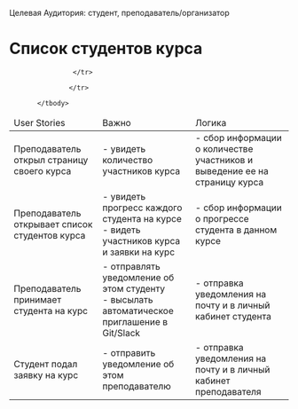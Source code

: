 Целевая Аудитория: студент, преподаватель/организатор

# Список студентов курса
<table>
    <thead>
        <td>User Stories</td>
        <td>Важно</td>
        <td>Логика</td>
    </thead>
    <tbody>
        <tr>
            <td>
                Преподаватель открыл страницу своего курса
            </td>
            <td>
                - увидеть количество участников курса <br>
            </td>
            <td>
                - сбор информации о количестве участников и выведение ее на страницу курса <br>
            </td>
        </tr>
        <tr>
            <td>
                Преподаватель открывает список студентов курса
            </td>
            <td>
                - увидеть прогресс каждого студента на курсе  <br>
                -  видеть участников курса и заявки на курс<br>
            </td>
            <td>
                - сбор информации о прогрессе студента в данном курсе 
                          </td>
        </tr>
       
  <tr>
            <td>
                Преподаватель принимает студента на курс
            </td>
            <td>
                - отправлять уведомление об этом студенту  <br>
                - высылать автоматическое приглашение в Git/Slack<br>
            </td>  <td>
                - отправка уведомления на почту и в личный кабинет студента  <br>
            </td>

                    </tr>
       
   <tr>
            <td>
                Студент подал заявку на курс
            </td>
            <td>
                - отправить уведомление об этом преподавателю <br>
            </td>
  <td>
                - отправка уведомления на почту и в личный кабинет преподавателя  <br>
            </td>

                   </tr>

           </tbody>
</table>
